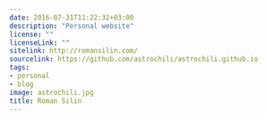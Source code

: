```yaml
---
date: 2016-07-31T11:22:32+03:00
description: "Personal website"
license: ""
licenseLink: ""
sitelink: http://romansilin.com/
sourcelink: https://github.com/astrochili/astrochili.github.io
tags:
- personal
- blog
image: astrochili.jpg
title: Roman Silin
---
```


